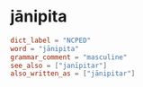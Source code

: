 # jānipita

``` toml
dict_label = "NCPED"
word = "jānipita"
grammar_comment = "masculine"
see_also = ["janīpitar"]
also_written_as = ["jānipitar"]
```

